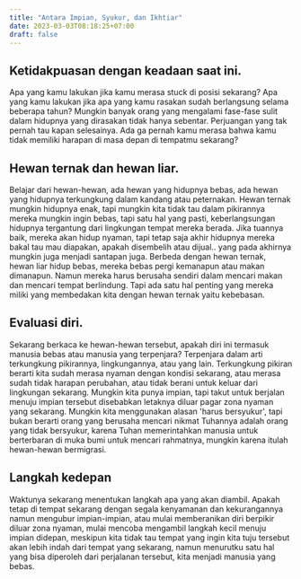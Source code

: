 ```yaml
---
title: "Antara Impian, Syukur, dan Ikhtiar"
date: 2023-03-03T08:18:25+07:00
draft: false
---
```


## Ketidakpuasan dengan keadaan saat ini.
Apa yang kamu lakukan jika kamu merasa stuck di posisi sekarang? Apa yang kamu lakukan jika apa yang kamu rasakan sudah berlangsung selama beberapa tahun? Mungkin banyak orang yang mengalami fase-fase sulit dalam hidupnya yang dirasakan tidak hanya sebentar. Perjuangan yang tak pernah tau kapan selesainya. Ada ga pernah kamu merasa bahwa kamu tidak memiliki harapan di masa depan di tempatmu sekarang? 

## Hewan ternak dan hewan liar.
Belajar dari hewan-hewan, ada hewan yang hidupnya bebas, ada hewan yang hidupnya terkungkung dalam kandang atau peternakan. Hewan ternak mungkin hidupnya enak, tapi mungkin kita tidak tau dalam pikirannya mereka mungkin ingin bebas, tapi satu hal yang pasti, keberlangsungan hidupnya tergantung dari lingkungan tempat mereka berada. Jika tuannya baik, mereka akan hidup nyaman, tapi tetap saja akhir hidupnya mereka bakal tau mau diapakan, apakah disembelih atau dijual.. yang pada akhirnya mungkin juga menjadi santapan juga. Berbeda dengan hewan ternak, hewan liar hidup bebas, mereka bebas pergi kemanapun atau makan dimanapun. Namun mereka harus berusaha sendiri dalam mencari makan dan mencari tempat berlindung. Tapi ada satu hal penting yang mereka miliki yang membedakan kita dengan hewan ternak yaitu kebebasan.

## Evaluasi diri.
Sekarang berkaca ke hewan-hewan tersebut, apakah diri ini termasuk manusia bebas atau manusia yang terpenjara? Terpenjara dalam arti terkungkung pikirannya, lingkungannya, atau yang lain. Terkungkung pikiran berarti kita sudah merasa nyaman dengan kondisi sekarang, atau merasa sudah tidak harapan perubahan, atau tidak berani untuk keluar dari lingkungan sekarang. Mungkin kita punya impian, tapi takut untuk berjalan menuju impian tersebut disebabkan letaknya diluar pagar zona nyaman yang sekarang. Mungkin kita menggunakan alasan 'harus bersyukur', tapi bukan berarti orang yang berusaha mencari nikmat Tuhannya adalah orang yang tidak bersyukur, karena Tuhan memerintahkan manusia untuk berterbaran di muka bumi untuk mencari rahmatnya, mungkin karena itulah hewan-hewan bermigrasi.

## Langkah kedepan
Waktunya sekarang menentukan langkah apa yang akan diambil. Apakah tetap di tempat sekarang dengan segala kenyamanan dan kekurangannya namun mengubur impian-impian, atau mulai memberanikan diri berpikir diluar zona nyaman, mulai mencoba mengambil langkah kecil menuju impian didepan, meskipun kita tidak tau tempat yang ingin kita tuju tersebut akan lebih indah dari tempat yang sekarang, namun menurutku satu hal yang bisa diperoleh dari perjalanan tersebut, kita menjadi manusia yang bebas.